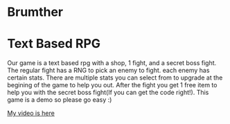 # Brumther
<h1>Text Based RPG</h1>
<p>Our game is a text based rpg with a shop, 1 fight, and a secret boss fight. The regular fight has a RNG to pick an enemy to fight. each enemy has certain stats. There are multiple stats you can select from to upgrade at the begining of the game to help you out. After the fight you get 1 free item to help you with the secret boss fight(If you can get the code right!). This game is a demo so please go easy :)</p>
<a href =https://youtu.be/ccKY-1JMDy0">My video is here</a>
